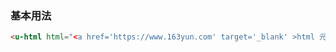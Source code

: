 ### 基本用法

``` html
<u-html html="<a href='https://www.163yun.com' target='_blank' >html 元素</a><img src='' onerror='alert(4)'>"></u-html>
```
